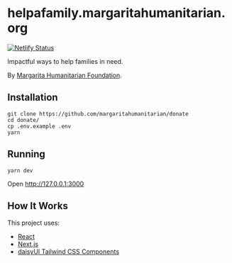 # helpafamily.margaritahumanitarian.org

[![Netlify Status](https://api.netlify.com/api/v1/badges/d3507a81-2fb2-4b84-91bf-81572286b110/deploy-status)](https://app.netlify.com/sites/helpafamily-margarita-humanitarian/deploys)

Impactful ways to help families in need.

By [Margarita Humanitarian Foundation](https://www.margaritahumanitarian.org/).

## Installation

```
git clone https://github.com/margaritahumanitarian/donate
cd donate/
cp .env.example .env
yarn
```

## Running

```
yarn dev
```

Open http://127.0.0.1:3000

## How It Works

This project uses:

* [React](https://reactjs.org/)
* [Next.js](https://nextjs.org/docs/)
* [daisyUI Tailwind CSS Components](https://daisyui.com/)
